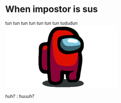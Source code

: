 # When impostor is sus
tun tun tun tun tun tun tun tududun
![](/docs/assets/amogus.png)

huh?
: huuuh?